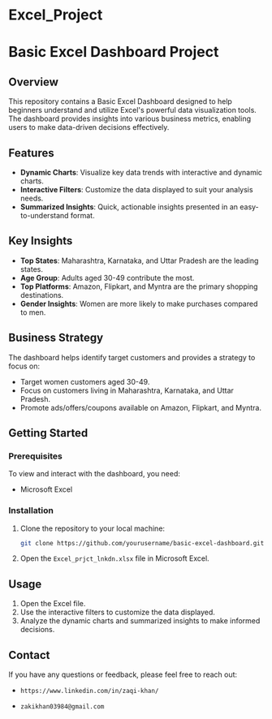 # Excel_Project

# Basic Excel Dashboard Project

## Overview

This repository contains a Basic Excel Dashboard designed to help beginners understand and utilize Excel's powerful data visualization tools. The dashboard provides insights into various business metrics, enabling users to make data-driven decisions effectively.

## Features

- **Dynamic Charts**: Visualize key data trends with interactive and dynamic charts.
- **Interactive Filters**: Customize the data displayed to suit your analysis needs.
- **Summarized Insights**: Quick, actionable insights presented in an easy-to-understand format.

## Key Insights

- **Top States**: Maharashtra, Karnataka, and Uttar Pradesh are the leading states.
- **Age Group**: Adults aged 30-49 contribute the most.
- **Top Platforms**: Amazon, Flipkart, and Myntra are the primary shopping destinations.
- **Gender Insights**: Women are more likely to make purchases compared to men.

## Business Strategy

The dashboard helps identify target customers and provides a strategy to focus on:

- Target women customers aged 30-49.
- Focus on customers living in Maharashtra, Karnataka, and Uttar Pradesh.
- Promote ads/offers/coupons available on Amazon, Flipkart, and Myntra.

## Getting Started

### Prerequisites

To view and interact with the dashboard, you need:

- Microsoft Excel 

### Installation

1. Clone the repository to your local machine:

   ```sh
   git clone https://github.com/yourusername/basic-excel-dashboard.git
   ```

2. Open the `Excel_prjct_lnkdn.xlsx` file in Microsoft Excel.

## Usage

1. Open the Excel file.
2. Use the interactive filters to customize the data displayed.
3. Analyze the dynamic charts and summarized insights to make informed decisions.

## Contact

If you have any questions or feedback, please feel free to reach out:

-     https://www.linkedin.com/in/zaqi-khan/
-     zakikhan03984@gmail.com

